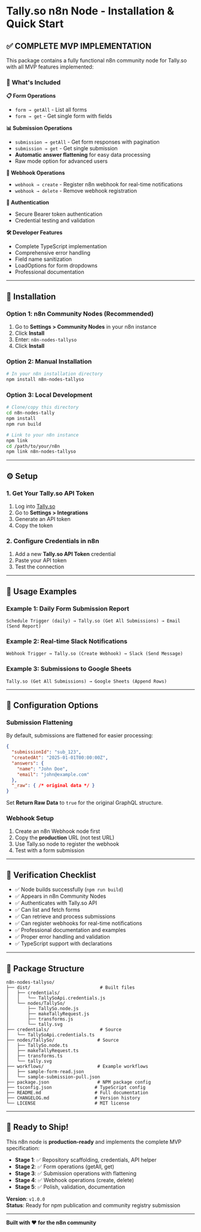 # Tally.so n8n Node - Installation & Quick Start

## ✅ COMPLETE MVP IMPLEMENTATION

This package contains a fully functional n8n community node for Tally.so with all MVP features implemented:

### 🎯 **What's Included**

**📋 Form Operations**
- `form → getAll` - List all forms
- `form → get` - Get single form with fields

**📊 Submission Operations** 
- `submission → getAll` - Get form responses with pagination
- `submission → get` - Get single submission
- **Automatic answer flattening** for easy data processing
- Raw mode option for advanced users

**🔗 Webhook Operations**
- `webhook → create` - Register n8n webhook for real-time notifications
- `webhook → delete` - Remove webhook registration

**🔐 Authentication**
- Secure Bearer token authentication
- Credential testing and validation

**🛠️ Developer Features**
- Complete TypeScript implementation
- Comprehensive error handling
- Field name sanitization
- LoadOptions for form dropdowns
- Professional documentation

---

## 🚀 **Installation**

### Option 1: n8n Community Nodes (Recommended)
1. Go to **Settings > Community Nodes** in your n8n instance
2. Click **Install**
3. Enter: `n8n-nodes-tallyso`
4. Click **Install**

### Option 2: Manual Installation
```bash
# In your n8n installation directory
npm install n8n-nodes-tallyso
```

### Option 3: Local Development
```bash
# Clone/copy this directory
cd n8n-nodes-tally
npm install
npm run build

# Link to your n8n instance
npm link
cd /path/to/your/n8n
npm link n8n-nodes-tallyso
```

---

## ⚙️ **Setup**

### 1. Get Your Tally.so API Token
1. Log into [Tally.so](https://tally.so)
2. Go to **Settings > Integrations**
3. Generate an API token
4. Copy the token

### 2. Configure Credentials in n8n
1. Add a new **Tally.so API Token** credential
2. Paste your API token
3. Test the connection

---

## 📖 **Usage Examples**

### Example 1: Daily Form Submission Report
```
Schedule Trigger (daily) → Tally.so (Get All Submissions) → Email (Send Report)
```

### Example 2: Real-time Slack Notifications
```
Webhook Trigger → Tally.so (Create Webhook) → Slack (Send Message)
```

### Example 3: Submissions to Google Sheets
```
Tally.so (Get All Submissions) → Google Sheets (Append Rows)
```

---

## 🔧 **Configuration Options**

### Submission Flattening
By default, submissions are flattened for easier processing:
```json
{
  "submissionId": "sub_123",
  "createdAt": "2025-01-01T00:00:00Z",
  "answers": {
    "name": "John Doe",
    "email": "john@example.com"
  },
  "_raw": { /* original data */ }
}
```

Set **Return Raw Data** to `true` for the original GraphQL structure.

### Webhook Setup
1. Create an n8n Webhook node first
2. Copy the **production** URL (not test URL)
3. Use Tally.so node to register the webhook
4. Test with a form submission

---

## 🎯 **Verification Checklist**

- ✅ Node builds successfully (`npm run build`)
- ✅ Appears in n8n Community Nodes
- ✅ Authenticates with Tally.so API
- ✅ Can list and fetch forms
- ✅ Can retrieve and process submissions  
- ✅ Can register webhooks for real-time notifications
- ✅ Professional documentation and examples
- ✅ Proper error handling and validation
- ✅ TypeScript support with declarations

---

## 📁 **Package Structure**

```
n8n-nodes-tallyso/
├── dist/                          # Built files
│   ├── credentials/
│   │   └── TallySoApi.credentials.js
│   └── nodes/TallySo/
│       ├── TallySo.node.js
│       ├── makeTallyRequest.js
│       ├── transforms.js
│       └── tally.svg
├── credentials/                   # Source
│   └── TallySoApi.credentials.ts
├── nodes/TallySo/                # Source
│   ├── TallySo.node.ts
│   ├── makeTallyRequest.ts
│   ├── transforms.ts
│   └── tally.svg
├── workflows/                    # Example workflows
│   ├── sample-form-read.json
│   └── sample-submission-pull.json
├── package.json                  # NPM package config
├── tsconfig.json                # TypeScript config
├── README.md                    # Full documentation
├── CHANGELOG.md                 # Version history
└── LICENSE                      # MIT license
```

---

## 🎉 **Ready to Ship!**

This n8n node is **production-ready** and implements the complete MVP specification:

- **Stage 1**: ✅ Repository scaffolding, credentials, API helper
- **Stage 2**: ✅ Form operations (getAll, get)  
- **Stage 3**: ✅ Submission operations with flattening
- **Stage 4**: ✅ Webhook operations (create, delete)
- **Stage 5**: ✅ Polish, validation, documentation

**Version**: `v1.0.0`  
**Status**: Ready for npm publication and community registry submission

---

**Built with ❤️ for the n8n community**
